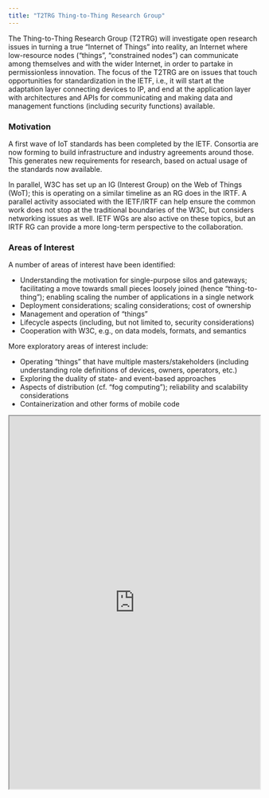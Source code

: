 ```yaml
---
title: "T2TRG Thing-to-Thing Research Group"
---
```


The Thing-to-Thing Research Group (T2TRG) will investigate open research issues in turning a true “Internet of Things” into reality, an Internet where low-resource nodes (“things”, “constrained nodes”) can communicate among themselves and with the wider Internet, in order to partake in permissionless innovation. The focus of the T2TRG are on issues that touch opportunities for standardization in the IETF, i.e., it will start at the adaptation layer connecting devices to IP, and end at the application layer with architectures and APIs for communicating and making data and management functions (including security functions) available.

### Motivation
A first wave of IoT standards has been completed by the IETF. Consortia are now forming to build infrastructure and industry agreements around those. This generates new requirements for research, based on actual usage of the standards now available.

In parallel, W3C has set up an IG (Interest Group) on the Web of Things (WoT); this is operating on a similar timeline as an RG does in the IRTF. A parallel activity associated with the IETF/IRTF can help ensure the common work does not stop at the traditional boundaries of the W3C, but considers networking issues as well. IETF WGs are also active on these topics, but an IRTF RG can provide a more long-term perspective to the collaboration.

### Areas of Interest
A number of areas of interest have been identified:
* Understanding the motivation for single-purpose silos and gateways; facilitating a move towards small pieces loosely joined (hence “thing-to-thing”); enabling scaling the number of applications in a single network
* Deployment considerations; scaling considerations; cost of ownership
* Management and operation of “things”
* Lifecycle aspects (including, but not limited to, security considerations)
* Cooperation with W3C, e.g., on data models, formats, and semantics

More exploratory areas of interest include:
* Operating “things” that have multiple masters/stakeholders (including understanding role definitions of devices, owners, operators, etc.)
* Exploring the duality of state- and event-based approaches
* Aspects of distribution (cf. “fog computing”); reliability and scalability considerations
* Containerization and other forms of mobile code

<iframe height="750" width="100%" src="https://ewelton.github.io/ktest/wiki.html#T2TRG%20Thing-to-Thing%20Research%20Group"></iframe>
